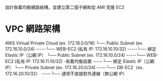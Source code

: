 設計負載均衡網路結構，並建立第二個子網和從 AMI 克隆 EC2

# VPC 網路架構

AWS Virtual Private Cloud (ex. 172.16.0.0/16)
└── Public Subnet (ex. 172.16.10.0/24)
-----└── WEB-EC2 (私有 IP: 172.16.10.10/32)
-----└── 綁定 Elastic IP（公網 IP）
└── Public Subnet (ex. 172.16.10.0/24)
-----└── WEB-EC2 (私有 IP: 172.16.11.10/32) -負載均衡設置
-----└── 綁定 Elastic IP（公網 IP）
└── Private Subnet (ex. 172.16.20.0/24)
-----└── DB-EC2（ex. 172.16.20.10/32）
-----└── 通常不直接對外連線（無公網 IP）
